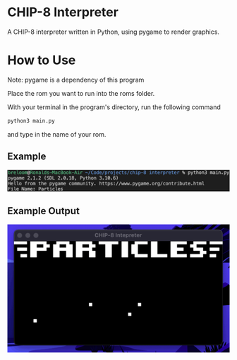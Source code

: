 # CHIP-8 Interpreter

A CHIP-8 interpreter written in Python, using pygame to render graphics.

# How to Use

Note: pygame is a dependency of this program

Place the rom you want to run into the roms folder.

With your terminal in the program's directory, run the following command
```py
python3 main.py
```
and type in the name of your rom.

## Example

![Example Usage of CHIP-8 Interpreter](/media/example.png)

## Example Output

![Example Output of CHIP-8 Interpreter](/media/particles.gif)
